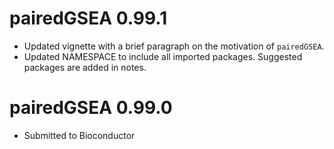 # pairedGSEA 0.99.1

* Updated vignette with a brief paragraph on the motivation of `pairedGSEA`.
* Updated NAMESPACE to include all imported packages.
Suggested packages are added in notes.

# pairedGSEA 0.99.0

* Submitted to Bioconductor
